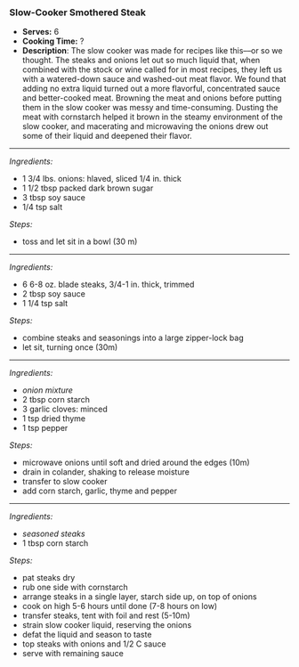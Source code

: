### Slow-Cooker Smothered Steak

* **Serves:** 6
* **Cooking Time:** ?
* **Description**: 
 The slow cooker was made for recipes like this––or so we thought. The steaks and onions let out so much liquid that, when combined with the stock or wine called for in most recipes, they left us with a watered-down sauce and washed-out meat flavor. We found that adding no extra liquid turned out a more flavorful, concentrated sauce and better-cooked meat. Browning the meat and onions before putting them in the slow cooker was messy and time-consuming. Dusting the meat with cornstarch helped it brown in the steamy environment of the slow cooker, and macerating and microwaving the onions drew out some of their liquid and deepened their flavor.

-----
*Ingredients:*
* 1 3/4 lbs. onions: hlaved, sliced 1/4 in. thick
* 1 1/2 tbsp packed dark brown sugar
* 3 tbsp soy sauce
* 1/4 tsp salt

*Steps:*
* toss and let sit in a bowl (30 m)


-----
*Ingredients:*
* 6 6-8 oz. blade steaks, 3/4-1 in. thick, trimmed
* 2 tbsp soy sauce
* 1 1/4 tsp salt

*Steps:*
* combine steaks and seasonings into a large zipper-lock bag
* let sit, turning once (30m)


-----
*Ingredients:*
* *onion mixture*
* 2 tbsp corn starch
* 3 garlic cloves: minced
* 1 tsp dried thyme
* 1 tsp pepper

*Steps:*
* microwave onions until soft and dried around the edges (10m)
* drain in colander, shaking to release moisture
* transfer to slow cooker
* add corn starch, garlic, thyme and pepper


-----
*Ingredients:*
* *seasoned steaks*
* 1 tbsp corn starch

*Steps:*
* pat steaks dry
* rub one side with cornstarch
* arrange steaks in a single layer, starch side up, on top of onions
* cook on high 5-6 hours until done (7-8 hours on low)
* transfer steaks, tent with foil and rest (5-10m)
* strain slow cooker liquid, reserving the onions
* defat the liquid and season to taste
* top steaks with onions and 1/2 C sauce
* serve with remaining sauce
